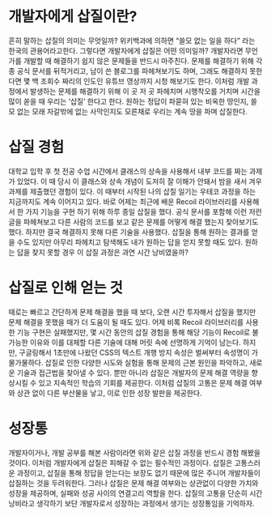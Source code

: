 # 개발자에게 삽질이란?

흔히 말하는 삽질의 의미는 무엇일까? 위키백과에 의하면 “쓸모 없는 일을 하다” 라는 한국의 관용어라고한다. 그렇다면 개발자에게 삽질은 어떤 의미일까? 개발자라면 무언가를 개발할 때 해결하기 쉽지 않은 문제들을 반드시 마주친다. 문제를 해결하기 위해 각종 공식 문서를 뒤적거리고, 남이 쓴 블로그를 파헤쳐보기도 하며, 그래도 해결하지 못한다면 몇 백 조회수 짜리의 인도인 유튜브 영상까지 시청 해보기도 한다. 이처럼 개발 과정에서 발생하는 문제를 해결하기 위해 이 곳 저 곳 파헤치며 시행착오를 거치며 시간을 많이 쏟을 때 우리는 ‘삽질’ 한다고 한다. 원하는 정답이 파묻혀 있는 비옥한 땅인지, 쓸모 없는 모래 자갈밖에 없는 사막인지도 모른채로 우리는 계속 땅을 파며 삽질한다.

# 삽질 경험

대학교 입학 후 첫 전공 수업 시간에서 클래스의 상속을 사용해서 내부 코드를 짜는 과제가 있었다. 이 때 당시 이 클래스와 상속 개념이 도저히 잘 이해가 안돼서 밤을 새서 겨우 과제를 제출했던 경험이 있다. 이 때부터 시작된 나의 삽질 일기는 우테코 과정을 하는 지금까지도 계속 이어지고 있다. 바로 어제는 최근에 배운 Recoil 라이브러리를 사용해서 한 가지 기능을 구현 하기 위해 하루 종일 삽질을 했다. 공식 문서를 포함해 이런 저런 글을 파헤쳐보고 다른 사람의 코드를 보고 같은 문제를 어떻게 해결 했는지 찾아보기도 했다. 하지만 결국 해결하지 못해 다른 기술을 사용했다. 삽질을 통해 원하는 결과를 얻을 수도 있지만 아무리 파헤치고 탐색해도 내가 원하는 답을 얻지 못할 때도 있다. 원하는 답을 찾지 못할 경우 이 삽질 과정은 과연 시간 낭비였을까?

# 삽질로 인해 얻는 것

때로는 빠르고 간단하게 문제 해결을 했을 때 보다, 오랜 시간 투자해서 삽질을 했지만 문제 해결을 못했을 때가 더 도움이 될 때도 있다. 어제 비록 Recoil 라이브러리를 사용한 기능 구현은 실패했지만, 몇 시간 동안의 삽질 경험을 통해 해당 기능이 Recoil로 불가능한 이유와 이를 대체할 다른 기술에 대해 머릿 속에 선명하게 기억이 남는다. 하지만, 구글링해서 1초만에 나왔던 CSS의 텍스트 개행 방지 속성은 벌써부터 속성명이 가물가물하다. 삽질로 인한 다양한 시도와 실험을 통해 문제의 근본 원인을 파악하고, 새로운 기술과 접근법을 찾아낼 수 있다. 뿐만 아니라 삽질은 개발자의 문제 해결 역량을 향상시킬 수 있고 지속적인 학습의 기회를 제공한다. 이처럼 삽질의 고통은 문제 해결 여부와 상관 없이 다른 부산물을 낳고, 이로 인한 성장 발판을 제공한다.

# 성장통

개발자이거나, 개발 공부를 해본 사람이라면 위와 같은 삽질 과정을 반드시 경험 해봤을 것이다. 이처럼 개발자에게 삽질은 피해갈 수 없는 필수적인 과정이다. 삽질은 고통스러운 과정이고, 삽질을 통해 정답을 얻는다는 보장도 없기 때문에 많은 주니어 개발자들이 삽질하는 것을 두려워한다. 그러나 삽질은 문제 해결 여부와는 상관없이 다양한 가치와 성장을 제공하며, 실패와 성공 사이의 연결고리 역할을 한다. 삽질의 고통을 단순히 시간 낭비라고 생각하기 보단 개발자로서 성장하는 과정에서 생기는 성장통임을 기억하자.
